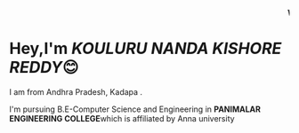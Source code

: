 <marquee><b>WELCOME TO  THIS PAGE 👋</b></marquee>
<h1>Hey,I'm  <em>KOULURU NANDA KISHORE REDDY</em>😊</h1>
<p>I am from Andhra Pradesh, Kadapa .</p>
<p>I'm pursuing B.E-Computer Science and Engineering in <b>PANIMALAR ENGINEERING COLLEGE</b>which is affiliated by Anna university</p>


